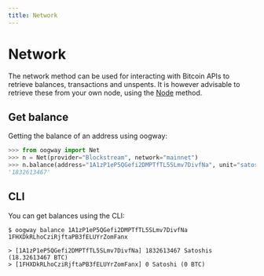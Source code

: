 ```yaml
---
title: Network
---
```


# Network

The network method can be used for interacting with Bitcoin APIs to retrieve balances, transactions and unspents. It is however advisable to retrieve these from your own node, using the [Node](/node) method.

## Get balance

Getting the balance of an address using oogway:

```python
>>> from oogway import Net
>>> n = Net(provider="Blockstream", network="mainnet")
>>> n.balance(address="1A1zP1eP5QGefi2DMPTfTL5SLmv7DivfNa", unit="satoshi")
'1832613467'
```

## CLI

You can get balances using the CLI:

```console
$ oogway balance 1A1zP1eP5QGefi2DMPTfTL5SLmv7DivfNa 1FHXDkRLhoCziRjftaPB3fELUYrZomFanx

> [1A1zP1eP5QGefi2DMPTfTL5SLmv7DivfNa] 1832613467 Satoshis (18.32613467 BTC)
> [1FHXDkRLhoCziRjftaPB3fELUYrZomFanx] 0 Satoshi (0 BTC)
```